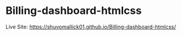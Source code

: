 # Billing-dashboard-htmlcss

Live Site: https://shuvomallick01.github.io/Billing-dashboard-htmlcss/
